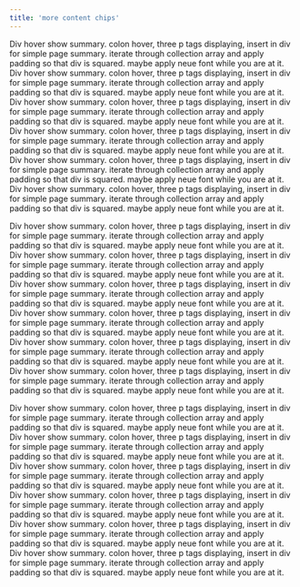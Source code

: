 ```yaml
---
title: 'more content chips'
---
```


Div hover show summary. colon hover, three p tags displaying, insert in div for simple page summary. iterate through collection array and apply padding so that div is squared. maybe apply neue font while you are at it. Div hover show summary. colon hover, three p tags displaying, insert in div for simple page summary. iterate through collection array and apply padding so that div is squared. maybe apply neue font while you are at it. Div hover show summary. colon hover, three p tags displaying, insert in div for simple page summary. iterate through collection array and apply padding so that div is squared. maybe apply neue font while you are at it. Div hover show summary. colon hover, three p tags displaying, insert in div for simple page summary. iterate through collection array and apply padding so that div is squared. maybe apply neue font while you are at it. Div hover show summary. colon hover, three p tags displaying, insert in div for simple page summary. iterate through collection array and apply padding so that div is squared. maybe apply neue font while you are at it. Div hover show summary. colon hover, three p tags displaying, insert in div for simple page summary. iterate through collection array and apply padding so that div is squared. maybe apply neue font while you are at it. 

Div hover show summary. colon hover, three p tags displaying, insert in div for simple page summary. iterate through collection array and apply padding so that div is squared. maybe apply neue font while you are at it. Div hover show summary. colon hover, three p tags displaying, insert in div for simple page summary. iterate through collection array and apply padding so that div is squared. maybe apply neue font while you are at it. Div hover show summary. colon hover, three p tags displaying, insert in div for simple page summary. iterate through collection array and apply padding so that div is squared. maybe apply neue font while you are at it. Div hover show summary. colon hover, three p tags displaying, insert in div for simple page summary. iterate through collection array and apply padding so that div is squared. maybe apply neue font while you are at it. Div hover show summary. colon hover, three p tags displaying, insert in div for simple page summary. iterate through collection array and apply padding so that div is squared. maybe apply neue font while you are at it. Div hover show summary. colon hover, three p tags displaying, insert in div for simple page summary. iterate through collection array and apply padding so that div is squared. maybe apply neue font while you are at it. 

Div hover show summary. colon hover, three p tags displaying, insert in div for simple page summary. iterate through collection array and apply padding so that div is squared. maybe apply neue font while you are at it. Div hover show summary. colon hover, three p tags displaying, insert in div for simple page summary. iterate through collection array and apply padding so that div is squared. maybe apply neue font while you are at it. Div hover show summary. colon hover, three p tags displaying, insert in div for simple page summary. iterate through collection array and apply padding so that div is squared. maybe apply neue font while you are at it. Div hover show summary. colon hover, three p tags displaying, insert in div for simple page summary. iterate through collection array and apply padding so that div is squared. maybe apply neue font while you are at it. Div hover show summary. colon hover, three p tags displaying, insert in div for simple page summary. iterate through collection array and apply padding so that div is squared. maybe apply neue font while you are at it. Div hover show summary. colon hover, three p tags displaying, insert in div for simple page summary. iterate through collection array and apply padding so that div is squared. maybe apply neue font while you are at it. 